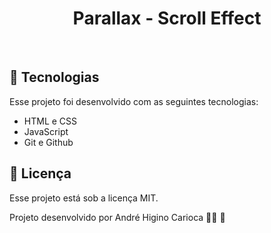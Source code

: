 <h1 align="center">Parallax - Scroll Effect </h1>

<br>

## 🚀 Tecnologias

Esse projeto foi desenvolvido com as seguintes tecnologias:

- HTML e CSS
- JavaScript
- Git e Github

## :memo: Licença

Esse projeto está sob a licença MIT.

Projeto desenvolvido por André Higino Carioca 🧑‍💻 💚
